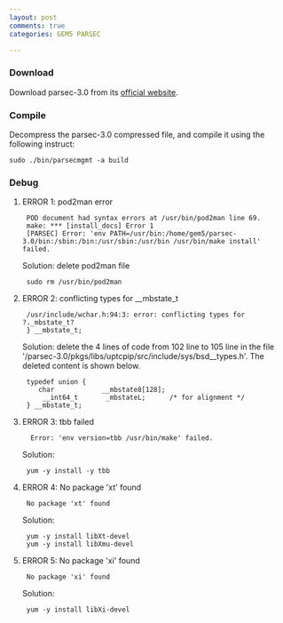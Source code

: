 ```yaml
---
layout: post
comments: true
categories: GEM5 PARSEC

---
```

### Download

Download parsec-3.0 from its [official website](http://parsec.cs.princeton.edu/download.htm).

### Compile

Decompress the parsec-3.0 compressed file, and compile it using the following instruct:

    sudo ./bin/parsecmgmt -a build
	
### Debug

1. ERROR 1: pod2man error

        POD document had syntax errors at /usr/bin/pod2man line 69.  
        make: *** [install_docs] Error 1   
        [PARSEC] Error: 'env PATH=/usr/bin:/home/gem5/parsec-3.0/bin:/sbin:/bin:/usr/sbin:/usr/bin /usr/bin/make install' failed.   
	
   Solution: delete pod2man file
  
        sudo rm /usr/bin/pod2man
	  
2. ERROR 2: conflicting types for __mbstate_t
    
        /usr/include/wchar.h:94:3: error: conflicting types for ?._mbstate_t?
        } __mbstate_t;
  
   Solution: delete the 4 lines of code from 102 line to 105 line in the file '/parsec-3.0/pkgs/libs/uptcpip/src/include/sys/bsd__types.h'. The deleted content is shown below.

        typedef union {
           char            __mbstate8[128];
            __int64_t       _mbstateL;      /* for alignment */
        } __mbstate_t;   

3. ERROR 3: tbb failed

         Error: 'env version=tbb /usr/bin/make' failed.

   Solution: 

        yum -y install -y tbb
   
4. ERROR 4: No package 'xt' found

        No package 'xt' found

   Solution:
        
        yum -y install libXt-devel
		yum -y install libXmu-devel

5. ERROR 5: No package 'xi' found

        No package 'xi' found

   Solution:
        
        yum -y install libXi-devel
	 
   

     


